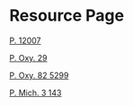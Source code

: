 # Resource Page

[P. 12007](./resource-page/P-12007.html)

[P. Oxy. 29](./resource-page/P-Oxy-29.html)

[P. Oxy. 82 5299](./resource-page/P-Oxy-LXXXII-5299.html)

[P. Mich. 3 143](./resource-page/P-Mich-3-143.html)
